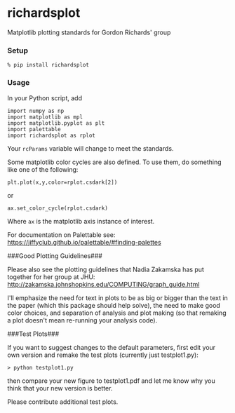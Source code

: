 # richardsplot #

Matplotlib plotting standards for Gordon Richards' group

### Setup ###

```
% pip install richardsplot
```

### Usage ###

In your Python script, add

```
import numpy as np
import matplotlib as mpl
import matplotlib.pyplot as plt
import palettable
import richardsplot as rplot

```

Your `rcParams` variable will change to meet the standards.


Some matplotlib color cycles are also defined. To use them, do something like one of the following:

```
plt.plot(x,y,color=rplot.csdark[2])
```
or
```
ax.set_color_cycle(rplot.csdark)
```

Where `ax` is the matplotlib axis instance of interest.

For documentation on Palettable see:
https://jiffyclub.github.io/palettable/#finding-palettes

###Good Plotting Guidelines###

Please also see the plotting guidelines that Nadia Zakamska has put together for her group at JHU:
http://zakamska.johnshopkins.edu/COMPUTING/graph_guide.html

I'll emphasize the need for text in plots to be as big or bigger than the text in the paper (which this package should help solve), the need to make good color choices, and separation of analysis and plot making (so that remaking a plot doesn't mean re-running your analysis code).

###Test Plots###

If you want to suggest changes to the default parameters, first edit your own version and remake the test plots (currently just testplot1.py):
```
> python testplot1.py
```
then compare your new figure to testplot1.pdf and let me know why you think that your new version is better.

Please contribute additional test plots.

